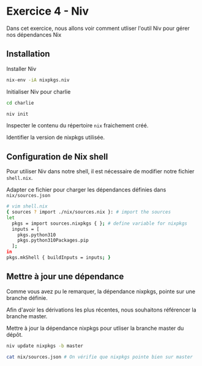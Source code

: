 # Exercice 4 - Niv

Dans cet exercice, nous allons voir comment utliser l'outil Niv pour gérer nos dépendances Nix

## Installation

Installer Niv
```bash
nix-env -iA nixpkgs.niv
```

Initialiser Niv pour charlie
```bash
cd charlie

niv init
```

Inspecter le contenu du répertoire `nix` fraichement créé.

Identifier la version de nixpkgs utilisée.

## Configuration de Nix shell

Pour utiliser Niv dans notre shell, il est nécessaire de modifier notre fichier `shell.nix`. 

Adapter ce fichier pour charger les dépendances définies dans `nix/sources.json`

```bash
# vim shell.nix
{ sources ? import ./nix/sources.nix }: # import the sources
let
  pkgs = import sources.nixpkgs { }; # define variable for nixpkgs
  inputs = [
    pkgs.python310
    pkgs.python310Packages.pip
  ];
in
pkgs.mkShell { buildInputs = inputs; }
```

## Mettre à jour une dépendance

Comme vous avez pu le remarquer, la dépendance nixpkgs, pointe sur une branche définie.

Afin d'avoir les dérivations les plus récentes, nous souhaitons référencer la branche master.

Mettre à jour la dépendance nixpkgs pour utliser la branche master du dépôt.

```bash
niv update nixpkgs -b master

cat nix/sources.json # On vérifie que nixpkgs pointe bien sur master
```
